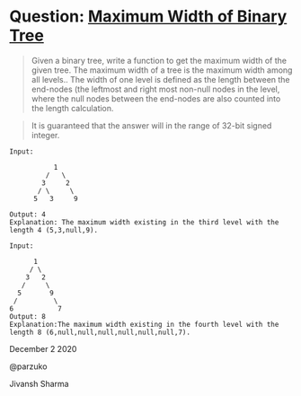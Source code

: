 # Question: [Maximum Width of Binary Tree](https://leetcode.com/problems/maximum-width-of-binary-tree/)

> Given a binary tree, write a function to get the maximum width of the given tree. The maximum width of a tree is the maximum width among all levels.. The width of one level is defined as the length between the end-nodes (the leftmost and right most non-null nodes in the level, where the null nodes between the end-nodes are also counted into the length calculation.

>It is guaranteed that the answer will in the range of 32-bit signed integer.

    Input: 

               1
             /   \
            3     2
           / \     \  
          5   3     9 

    Output: 4
    Explanation: The maximum width existing in the third level with the length 4 (5,3,null,9).

    Input: 

          1
         / \
        3   2
       /     \  
      5       9 
     /         \
    6           7
    Output: 8
    Explanation:The maximum width existing in the fourth level with the length 8 (6,null,null,null,null,null,null,7).

December 2 2020

@parzuko

Jivansh Sharma

